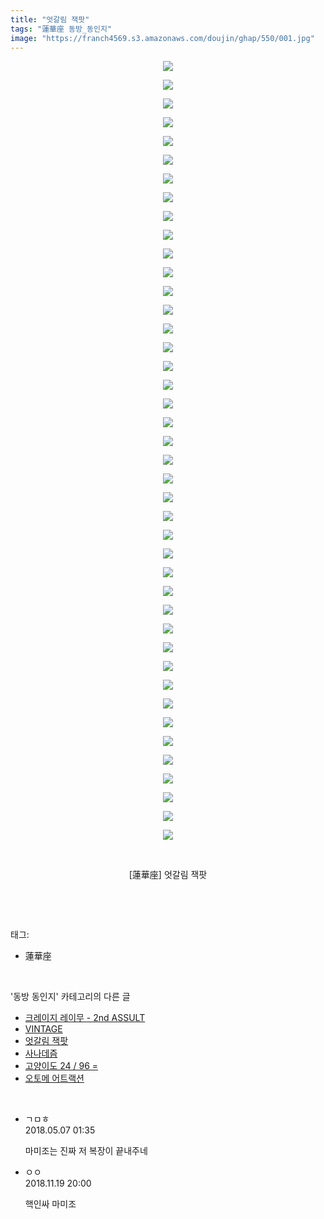 ```yaml
---
title: "엇갈림 잭팟"
tags: "蓮華座 동방_동인지"
image: "https://franch4569.s3.amazonaws.com/doujin/ghap/550/001.jpg"
---
```

<div class="article">
<p style="text-align: center; clear: none; float: none;"><img src="{{ site.imgserver2 }}/ghap/550/001.jpg"/></p>
<p style="text-align: center; clear: none; float: none;"><img src="{{ site.imgserver2 }}/ghap/550/002.jpg"/></p>
<p style="text-align: center; clear: none; float: none;"><img src="{{ site.imgserver2 }}/ghap/550/003.jpg"/></p>
<p style="text-align: center; clear: none; float: none;"><img src="{{ site.imgserver2 }}/ghap/550/004.jpg"/></p>
<p style="text-align: center; clear: none; float: none;"><img src="{{ site.imgserver2 }}/ghap/550/005.jpg"/></p>
<p style="text-align: center; clear: none; float: none;"><img src="{{ site.imgserver2 }}/ghap/550/006.jpg"/></p>
<p style="text-align: center; clear: none; float: none;"><img src="{{ site.imgserver2 }}/ghap/550/007.jpg"/></p>
<p style="text-align: center; clear: none; float: none;"><img src="{{ site.imgserver2 }}/ghap/550/008.jpg"/></p>
<p style="text-align: center; clear: none; float: none;"><img src="{{ site.imgserver2 }}/ghap/550/009.jpg"/></p>
<p style="text-align: center; clear: none; float: none;"><img src="{{ site.imgserver2 }}/ghap/550/010.jpg"/></p>
<p style="text-align: center; clear: none; float: none;"><img src="{{ site.imgserver2 }}/ghap/550/011.jpg"/></p>
<p style="text-align: center; clear: none; float: none;"><img src="{{ site.imgserver2 }}/ghap/550/012.jpg"/></p>
<p style="text-align: center; clear: none; float: none;"><img src="{{ site.imgserver2 }}/ghap/550/013.jpg"/></p>
<p style="text-align: center; clear: none; float: none;"><img src="{{ site.imgserver2 }}/ghap/550/014.jpg"/></p>
<p style="text-align: center; clear: none; float: none;"><img src="{{ site.imgserver2 }}/ghap/550/015.jpg"/></p>
<p style="text-align: center; clear: none; float: none;"><img src="{{ site.imgserver2 }}/ghap/550/016.jpg"/></p>
<p style="text-align: center; clear: none; float: none;"><img src="{{ site.imgserver2 }}/ghap/550/017.jpg"/></p>
<p style="text-align: center; clear: none; float: none;"><img src="{{ site.imgserver2 }}/ghap/550/018.jpg"/></p>
<p style="text-align: center; clear: none; float: none;"><img src="{{ site.imgserver2 }}/ghap/550/019.jpg"/></p>
<p style="text-align: center; clear: none; float: none;"><img src="{{ site.imgserver2 }}/ghap/550/020.jpg"/></p>
<p style="text-align: center; clear: none; float: none;"><img src="{{ site.imgserver2 }}/ghap/550/021.jpg"/></p>
<p style="text-align: center; clear: none; float: none;"><img src="{{ site.imgserver2 }}/ghap/550/022.jpg"/></p>
<p style="text-align: center; clear: none; float: none;"><img src="{{ site.imgserver2 }}/ghap/550/023.jpg"/></p>
<p style="text-align: center; clear: none; float: none;"><img src="{{ site.imgserver2 }}/ghap/550/024.jpg"/></p>
<p style="text-align: center; clear: none; float: none;"><img src="{{ site.imgserver2 }}/ghap/550/025.jpg"/></p>
<p style="text-align: center; clear: none; float: none;"><img src="{{ site.imgserver2 }}/ghap/550/026.jpg"/></p>
<p style="text-align: center; clear: none; float: none;"><img src="{{ site.imgserver2 }}/ghap/550/027.jpg"/></p>
<p style="text-align: center; clear: none; float: none;"><img src="{{ site.imgserver2 }}/ghap/550/028.jpg"/></p>
<p style="text-align: center; clear: none; float: none;"><img src="{{ site.imgserver2 }}/ghap/550/029.jpg"/></p>
<p style="text-align: center; clear: none; float: none;"><img src="{{ site.imgserver2 }}/ghap/550/030.jpg"/></p>
<p style="text-align: center; clear: none; float: none;"><img src="{{ site.imgserver2 }}/ghap/550/031.jpg"/></p>
<p style="text-align: center; clear: none; float: none;"><img src="{{ site.imgserver2 }}/ghap/550/032.jpg"/></p>
<p style="text-align: center; clear: none; float: none;"><img src="{{ site.imgserver2 }}/ghap/550/033.jpg"/></p>
<p style="text-align: center; clear: none; float: none;"><img src="{{ site.imgserver2 }}/ghap/550/034.jpg"/></p>
<p style="text-align: center; clear: none; float: none;"><img src="{{ site.imgserver2 }}/ghap/550/035.jpg"/></p>
<p style="text-align: center; clear: none; float: none;"><img src="{{ site.imgserver2 }}/ghap/550/036.jpg"/></p>
<p style="text-align: center; clear: none; float: none;"><img src="{{ site.imgserver2 }}/ghap/550/037.jpg"/></p>
<p style="text-align: center; clear: none; float: none;"><img src="{{ site.imgserver2 }}/ghap/550/038.jpg"/></p>
<p style="text-align: center; clear: none; float: none;"><img src="{{ site.imgserver2 }}/ghap/550/039.jpg"/></p>
<p style="text-align: center; clear: none; float: none;"><img src="{{ site.imgserver2 }}/ghap/550/040.jpg"/></p>
<p style="text-align: center; clear: none; float: none;"><img src="{{ site.imgserver2 }}/ghap/550/041.jpg"/></p>
<p style="text-align: center; clear: none; float: none;"><img src="{{ site.imgserver2 }}/ghap/550/042.jpg"/></p>
<p style="text-align: center; clear: none; float: none;"><br/></p>
<p style="text-align: center; clear: none; float: none;">[蓮華座] 엇갈림 잭팟</p>
<p><br/></p>
</div><br/>
<div class="tagTrail">
<p>태그: </p>
<ul>
<li>蓮華座</li>
</ul>
</div><br/>
<div class="another">
<p>'동방 동인지' 카테고리의 다른 글</p>
<ul>
<li><a href="/ghap_553">크레이지 레이무 - 2nd ASSULT</a></li>
<li><a href="/ghap_552">VINTAGE</a></li>
<li><a href="/ghap_550">엇갈림 잭팟</a></li>
<li><a href="/ghap_549">사나데즘</a></li>
<li><a href="/ghap_548">고양이도 24 / 96 =</a></li>
<li><a href="/ghap_547">오토메 어트랙션</a></li>
</ul>
</div><br/>
<div class="cb_module cb_fluid">
<div class="cb_wrt cb_profile">
<div class="comment">
<ul>
<li class="cb_thumb_off" id="comment15251584">
<div class="cb_comment_area">
<div class="cb_info_area">
<div class="cb_section">
<span class="cb_nick_name">ㄱㅁㅎ</span>
</div>
<div class="cb_section">
<span class="cb_date">2018.05.07 01:35 </span>
</div>
</div>
<div class="cb_dsc_comment">
<p class="cb_dsc">
											마미조는 진짜 저 복장이 끝내주네
										</p>
</div>
</div></li>
<li class="cb_thumb_off" id="comment15375382">
<div class="cb_comment_area">
<div class="cb_info_area">
<div class="cb_section">
<span class="cb_nick_name">ㅇㅇ</span>
</div>
<div class="cb_section">
<span class="cb_date">2018.11.19 20:00 </span>
</div>
</div>
<div class="cb_dsc_comment">
<p class="cb_dsc">
											핵인싸 마미조
										</p>
</div>
</div></li>
</ul>
</div>
</div><!-- commentList close -->
</div><br/>
